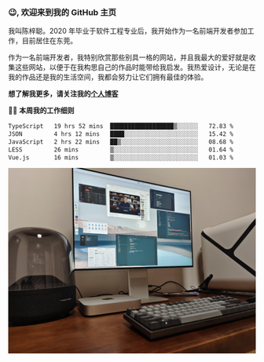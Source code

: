 ### 😉, 欢迎来到我的 GitHub 主页

我叫陈梓聪。2020 年毕业于软件工程专业后，我开始作为一名前端开发者参加工作，目前居住在东莞。

作为一名前端开发者，我特别欣赏那些别具一格的网站，并且我最大的爱好就是收集这些网站，以便于在我构思自己的作品时能带给我启发。我热爱设计，无论是在我的作品还是我的生活空间，我都会努力让它们拥有最佳的体验。

**想了解我更多，请关注我的[个人博客](https://leoku.top)**

🧑‍💻 **本周我的工作细则**
<!--START_SECTION:waka-->
```text
TypeScript   19 hrs 52 mins  ██████████████████▒░░░░░░   72.83 % 
JSON         4 hrs 12 mins   ████░░░░░░░░░░░░░░░░░░░░░   15.42 % 
JavaScript   2 hrs 22 mins   ██▒░░░░░░░░░░░░░░░░░░░░░░   08.68 % 
LESS         26 mins         ▒░░░░░░░░░░░░░░░░░░░░░░░░   01.64 % 
Vue.js       16 mins         ▒░░░░░░░░░░░░░░░░░░░░░░░░   01.03 % 
```
<!--END_SECTION:waka-->

![desktop](./mine.jpg)
